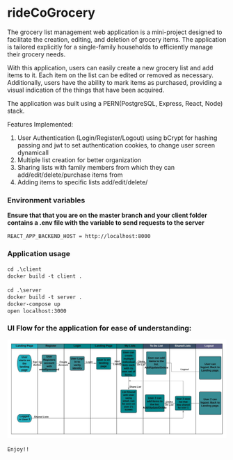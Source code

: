 # rideCoGrocery

The grocery list management web application is a mini-project designed to facilitate the creation, editing, and deletion of grocery items. The application is tailored explicitly for a single-family households to efficiently manage their grocery needs.

With this application, users can easily create a new grocery list and add items to it. Each item on the list can be edited or removed as necessary. Additionally, users have the ability to mark items as purchased, providing a visual indication of the things that have been acquired.

The application was built using a PERN(PostgreSQL, Express, React, Node) stack. 

Features Implemented: 
1. User Authentication (Login/Register/Logout) using bCrypt for hashing passing and jwt to set authentication cookies, to change user screen dynamicall
2. Multiple list creation for better organization
3. Sharing lists with family members from which they can add/edit/delete/purchase items from
4. Adding items to specific lists add/edit/delete/

### Environment variables
**Ensure that that you are on the master branch and your client folder contains a .env file with the variable to send requests to the server**

```
REACT_APP_BACKEND_HOST = http://localhost:8000
```

### Application usage

```
cd .\client
docker build -t client .

cd .\server
docker build -t server .
docker-compose up
open localhost:3000
```

### UI Flow for the application for ease of understanding:

![UI Flow](https://github.com/rohanafsan/rideCoGrocery/blob/master/UI%20Flow%20-%20RideCoGrocery.jpeg)


```
Enjoy!!
```



